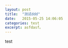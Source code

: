 ```yaml
---
layout: post
title:  "测试ddd"
date:   2015-05-25 14:06:05
categories: test
excerpt: asfdasf。
---
```


test
